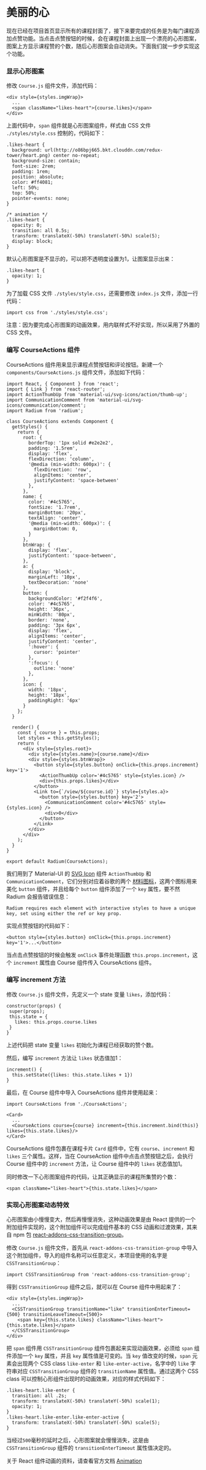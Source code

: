 # 美丽的心

现在已经在项目首页显示所有的课程封面了，接下来要完成的任务是为每门课程添加点赞功能。当点击点赞按钮的时候，会在课程封面上出现一个漂亮的心形图案，图案上方显示课程赞的个数，随后心形图案会自动消失。下面我们就一步步实现这个功能。

### 显示心形图案

修改 `Course.js` 组件文件，添加代码：

```
<div style={styles.imgWrap}>
  ...
  <span className="likes-heart">{course.likes}</span>
</div>
```

上面代码中，`span` 组件就是心形图案组件，样式由 CSS 文件 `./styles/style.css` 控制的，代码如下：

```
.likes-heart {
  background: url(http://o86bpj665.bkt.clouddn.com/redux-tower/heart.png) center no-repeat;
  background-size: contain;
  font-size: 2rem;
  padding: 1rem;
  position: absolute;
  color: #ff4081;
  left: 50%;
  top: 50%;
  pointer-events: none;
}

/* animation */
.likes-heart {
  opacity: 0;
  transition: all 0.5s;
  transform: translateX(-50%) translateY(-50%) scale(5);
  display: block;
}
```

默认心形图案是不显示的，可以把不透明度设置为1，让图案显示出来：

```
.likes-heart {
  opacity: 1;
}
```

为了加载 CSS 文件 `./styles/style.css`，还需要修改 `index.js` 文件，添加一行代码：

```
import css from './styles/style.css';
```

注意：因为要完成心形图案的动画效果，用内联样式不好实现，所以采用了外置的 CSS 文件。

### 编写 CourseActions 组件

CourseActions 组件用来显示课程点赞按钮和评论按钮。新建一个 `components/CourseActions.js` 组件文件，添加如下代码：

```
import React, { Component } from 'react';
import { Link } from 'react-router';
import ActionThumbUp from 'material-ui/svg-icons/action/thumb-up';
import CommunicationComment from 'material-ui/svg-icons/communication/comment';
import Radium from 'radium';

class CourseActions extends Component {
  getStyles() {
    return {
      root: {
        borderTop: '1px solid #e2e2e2',
        padding: '1.5rem',
        display: 'flex',
        flexDirection: 'column',
        '@media (min-width: 600px)': {
          flexDirection: 'row',
          alignItems: 'center',
          justifyContent: 'space-between'
        },
      },
      name: {
        color: '#4c5765',
        fontSize: '1.7rem',
        marginBottom: '20px',
        textAlign: 'center',
        '@media (min-width: 600px)': {
          marginBottom: 0,
        }
      },
      btnWrap: {
        display: 'flex',
        justifyContent: 'space-between',
      },
      a: {
        display: 'block',
        marginLeft: '10px',
        textDecoration: 'none'
      },
      button: {
        backgroundColor: '#f2f4f6',
        color: '#4c5765',
        height: '36px',
        minWidth: '80px',
        border: 'none',
        padding: '3px 6px',
        display: 'flex',
        alignItems: 'center',
        justifyContent: 'center',
        ':hover': {
          cursor: 'pointer'
        },
        ':focus': {
          outline: 'none'
        },
      },
      icon: {
        width: '18px',
        height: '18px',
        paddingRight: '6px'
      }
    };
  }

  render() {
    const { course } = this.props;
    let styles = this.getStyles();
    return (
      <div style={styles.root}>
        <div style={styles.name}>{course.name}</div>
        <div style={styles.btnWrap}>
          <button style={styles.button} onClick={this.props.increment} key='1'>
            <ActionThumbUp color='#4c5765' style={styles.icon} />
            <div>{this.props.likes}</div>
          </button>
          <Link to={`/view/${course.id}`} style={styles.a}>
            <button style={styles.button} key='2'>
              <CommunicationComment color='#4c5765' style={styles.icon} />
              <div>0</div>
            </button>
          </Link>
        </div>
      </div>
    );
  }
}

export default Radium(CourseActions);
```

我们用到了 Material-UI 的 [SVG Icon](http://www.material-ui.com/#/components/svg-icon) 组件 `ActionThumbUp` 和 `CommunicationComment`，它们分别对应着谷歌的两个 [材料图标](https://design.google.com/icons/)，这两个图标用来美化 `button` 组件，并且给每个 `button` 组件添加了一个 `key` 属性，要不然 Radium 会报告错误信息：

```
Radium requires each element with interactive styles to have a unique key, set using either the ref or key prop.
```

实现点赞按钮的代码如下：

```
<button style={styles.button} onClick={this.props.increment} key='1'>...</button>
```

当点击点赞按钮的时候会触发 `onClick` 事件处理函数 `this.props.increment`，这个 `increment` 属性由 Course 组件传入 CourseActions 组件。

### 编写 increment 方法

修改 `Course.js` 组件文件，先定义一个 state 变量 `likes`，添加代码：

```
constructor(props) {
 super(props);
 this.state = {
   likes: this.props.course.likes
 }
}
```

上述代码把 state 变量 `likes` 初始化为课程已经获取的赞个数。

然后，编写 `increment` 方法让 `likes` 状态值加1：

```
increment() {
  this.setState({likes: this.state.likes + 1})
}
```

最后，在 Course 组件中导入 CourseActions 组件并使用起来：

```
import CourseActions from './CourseActions';

<Card>
  ...
  <CourseActions course={course} increment={this.increment.bind(this)} likes={this.state.likes}/>
</Card>
```

CourseActions 组件包裹在课程卡片 `Card` 组件中，它有 `course`、`increment` 和 `likes` 三个属性。这样，当在 CourseAction 组件中点击点赞按钮之后，会执行 Course 组件中的 `increment` 方法，让 Course 组件中的 `likes` 状态值加1。

同时修改一下心形图案组件的代码，让其正确显示的课程所集赞的个数：

```
<span className="likes-heart">{this.state.likes}</span>
```

### 实现心形图案动态特效

心形图案由小慢慢变大，然后再慢慢消失，这种动画效果是由 React 提供的一个附加组件实现的，这个附加组件可以完成组件基本的 CSS 动画和过渡效果，其来自 npm 包 [react-addons-css-transition-group](https://www.npmjs.com/package/react-addons-css-transition-group)。

修改 `Course.js` 组件文件，首先从 `react-addons-css-transition-group` 中导入这个附加组件，导入的组件名称可以任意定义，本项目使用的名字是 `CSSTransitionGroup`：

```
import CSSTransitionGroup from 'react-addons-css-transition-group';
```

得到 `CSSTransitionGroup` 组件之后，就可以在 Course 组件中用起来了：

```
<div style={styles.imgWrap}>
  ...
  <CSSTransitionGroup transitionName="like" transitionEnterTimeout={500} transitionLeaveTimeout={500}>
    <span key={this.state.likes} className="likes-heart">{this.state.likes}</span>
  </CSSTransitionGroup>
</div>
```

把 `span` 组件用 `CSSTransitionGroup` 组件包裹起来实现动画效果，必须给 `span` 组件添加一个 `key` 属性，并且 `key` 属性值是可变的。当 `key` 值改变的时候，`span` 元素会出现两个 CSS class `like-enter` 和 `like-enter-active`，名字中的 `like` 字符串对应 `CSSTransitionGroup` 组件的 `transitionName` 属性值。通过这两个 CSS class 可以控制心形组件出现时的动画效果，对应的样式代码如下：

```
.likes-heart.like-enter {
  transition: all .2s;
  transform: translateX(-50%) translateY(-50%) scale(1);
  opacity: 1;
}
.likes-heart.like-enter.like-enter-active {
  transform: translateX(-50%) translateY(-50%) scale(5);
}
```

当经过`500`毫秒的延时之后，心形图案就会慢慢消失，这是由 `CSSTransitionGroup` 组件的 `transitionEnterTimeout` 属性值决定的。

关于 React 组件动画的资料，请查看官方文档 [Animation](https://facebook.github.io/react/docs/animation.html)
